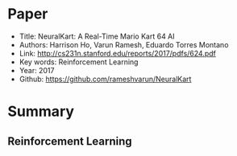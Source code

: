 # Paper

* Title: NeuralKart: A Real-Time Mario Kart 64 AI
* Authors: Harrison Ho, Varun Ramesh, Eduardo Torres Montano
* Link: http://cs231n.stanford.edu/reports/2017/pdfs/624.pdf
* Key words: Reinforcement Learning
* Year: 2017
* Github: https://github.com/rameshvarun/NeuralKart

# Summary

## Reinforcement Learning


